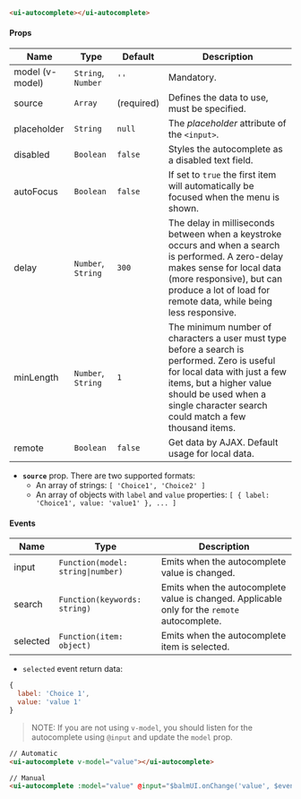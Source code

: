 ```html
<ui-autocomplete></ui-autocomplete>
```

#### Props

| Name            | Type               | Default    | Description                                                                                                                                                                                                                             |
| --------------- | ------------------ | ---------- | --------------------------------------------------------------------------------------------------------------------------------------------------------------------------------------------------------------------------------------- |
| model (v-model) | `String`, `Number` | `''`       | Mandatory.                                                                                                                                                                                                                              |
| source          | `Array`            | (required) | Defines the data to use, must be specified.                                                                                                                                                                                             |
| placeholder     | `String`           | `null`     | The _placeholder_ attribute of the `<input>`.                                                                                                                                                                                           |
| disabled        | `Boolean`          | `false`    | Styles the autocomplete as a disabled text field.                                                                                                                                                                                       |
| autoFocus       | `Boolean`          | `false`    | If set to `true` the first item will automatically be focused when the menu is shown.                                                                                                                                                   |
| delay           | `Number`, `String` | `300`      | The delay in milliseconds between when a keystroke occurs and when a search is performed. A zero-delay makes sense for local data (more responsive), but can produce a lot of load for remote data, while being less responsive.        |
| minLength       | `Number`, `String` | `1`        | The minimum number of characters a user must type before a search is performed. Zero is useful for local data with just a few items, but a higher value should be used when a single character search could match a few thousand items. |
| remote          | `Boolean`          | `false`    | Get data by AJAX. Default usage for local data.                                                                                                                                                                                         |

- **`source`** prop. There are two supported formats:
  - An array of strings: `[ 'Choice1', 'Choice2' ]`
  - An array of objects with `label` and `value` properties: `[ { label: 'Choice1', value: 'value1' }, ... ]`

#### Events

| Name     | Type                              | Description                                                                                  |
| -------- | --------------------------------- | -------------------------------------------------------------------------------------------- |
| input    | `Function(model: string\|number)` | Emits when the autocomplete value is changed.                                                |
| search   | `Function(keywords: string)`      | Emits when the autocomplete value is changed. Applicable only for the `remote` autocomplete. |
| selected | `Function(item: object)`          | Emits when the autocomplete item is selected.                                                |

- `selected` event return data:

```js
{
  label: 'Choice 1',
  value: 'value 1'
}
```

> NOTE: If you are not using `v-model`, you should listen for the autocomplete using `@input` and update the `model` prop.

```html
// Automatic
<ui-autocomplete v-model="value"></ui-autocomplete>

// Manual
<ui-autocomplete :model="value" @input="$balmUI.onChange('value', $event)"></ui-autocomplete>
```
